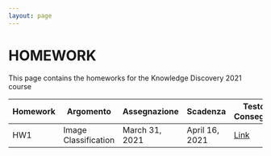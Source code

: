 ```yaml
---
layout: page
---
```


# HOMEWORK
This page contains the homeworks for the Knowledge Discovery 2021 course

| Homework | Argomento | Assegnazione | Scadenza | Testo Consegna | Template | Form Consegna |
| -------- | --------- | ------------ | -------- | -------------- | -------- | ------------- |
| HW1     | Image Classification | March 31, 2021 | April 16, 2021 | [Link](hw1-2021.md) | [Link]() |

[404]: /knowledge-discovery/fallback

